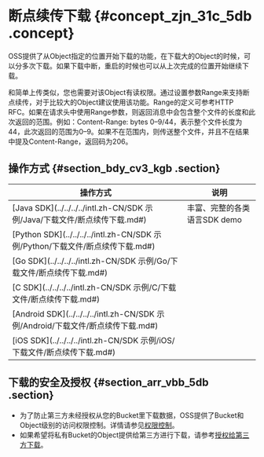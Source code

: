 # 断点续传下载 {#concept_zjn_31c_5db .concept}

OSS提供了从Object指定的位置开始下载的功能，在下载大的Object的时候，可以分多次下载。如果下载中断，重启的时候也可以从上次完成的位置开始继续下载。

和简单上传类似，您也需要对该Object有读权限。通过设置参数Range来支持断点续传，对于比较大的Object建议使用该功能。Range的定义可参考HTTP RFC。如果在请求头中使用Range参数，则返回消息中会包含整个文件的长度和此次返回的范围。例如：Content-Range: bytes 0–9/44，表示整个文件长度为44，此次返回的范围为0–9。如果不在范围内，则传送整个文件，并且不在结果中提及Content-Range，返回码为206。

## 操作方式 {#section_bdy_cv3_kgb .section}

|操作方式|说明|
|----|--|
|[Java SDK](../../../../intl.zh-CN/SDK 示例/Java/下载文件/断点续传下载.md#)|丰富、完整的各类语言SDK demo|
|[Python SDK](../../../../intl.zh-CN/SDK 示例/Python/下载文件/断点续传下载.md#)|
|[Go SDK](../../../../intl.zh-CN/SDK 示例/Go/下载文件/断点续传下载.md#)|
|[C SDK](../../../../intl.zh-CN/SDK 示例/C/下载文件/断点续传下载.md#)|
|[Android SDK](../../../../intl.zh-CN/SDK 示例/Android/下载文件/断点续传下载.md#)|
|[iOS SDK](../../../../intl.zh-CN/SDK 示例/iOS/下载文件/断点续传下载.md#)|

## 下载的安全及授权 {#section_arr_vbb_5db .section}

-   为了防止第三方未经授权从您的Bucket里下载数据，OSS提供了Bucket和Object级别的访问权限控制。详情请参见[权限控制](intl.zh-CN/开发指南/权限控制/权限控制概述.md#)。
-   如果希望将私有Bucket的Object提供给第三方进行下载，请参考[授权给第三方下载](intl.zh-CN/开发指南/下载文件/授权给第三方下载.md#)。

